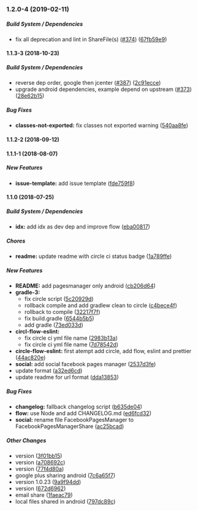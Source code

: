 ### 1.2.0-4 (2019-02-11)

##### Build System / Dependencies

*  fix all deprecation and lint in ShareFile(s) ([#374](https://github.com/react-native-community/react-native-share/pull/374)) ([67fb59e9](https://github.com/react-native-community/react-native-share/commit/67fb59e9dc7ec9f98ad76f6809dbc98d240c451e))

#### 1.1.3-3 (2018-10-23)

##### Build System / Dependencies

*  reverse dep order, google then jcenter ([#387](https://github.com/react-native-community/react-native-share/pull/387)) ([2c91ecce](https://github.com/react-native-community/react-native-share/commit/2c91ecceda3abe182fa500a6bcd2b09e0b5fd4e5))
*  upgrade android dependencies, example depend on upstream ([#373](https://github.com/react-native-community/react-native-share/pull/373)) ([28e62b15](https://github.com/react-native-community/react-native-share/commit/28e62b1526b2242a474b9b7f3a4dd213d2ec3554))

##### Bug Fixes

* **classes-not-exported:**  fix classes not exported warning ([540aa8fe](https://github.com/react-native-community/react-native-share/commit/540aa8fe68ede1ac4bfa79698dabe78448b59cc3))

#### 1.1.2-2 (2018-09-12)

#### 1.1.1-1 (2018-08-07)

##### New Features

* **issue-template:**  add issue template ([fde759f8](https://github.com/react-native-community/react-native-share/commit/fde759f8412687d7a70a1fca1a848839fb57df51))

#### 1.1.0 (2018-07-25)

##### Build System / Dependencies

* **idx:**  add idx as dev dep and improve flow ([eba00817](https://github.com/react-native-community/react-native-share/commit/eba008177c0157f606c14fb13305039dc3058576))

##### Chores

* **readme:**  update readme with circle ci status badge ([1a789ffe](https://github.com/react-native-community/react-native-share/commit/1a789ffe51f73a50775d49da1687dbe677faae18))

##### New Features

* **README:**  add pagesmanager only android ([cb206d64](https://github.com/react-native-community/react-native-share/commit/cb206d643913c292b668a8b651580c83a77ccfd7))
* **gradle-3:**
  *  fix circle script ([5c20929d](https://github.com/react-native-community/react-native-share/commit/5c20929d8fb51fbe08a2bef7d39fd5cb985f39aa))
  *  rollback compile and add gradlew clean to circle ([c4bece4f](https://github.com/react-native-community/react-native-share/commit/c4bece4f9a16624a9ef357a5aa7162563ae684ac))
  *  rollback to compile ([32217f7f](https://github.com/react-native-community/react-native-share/commit/32217f7f60d9fc8dd07b924b928f8070f30f6b68))
  *  fix build.gradle ([6544b5b5](https://github.com/react-native-community/react-native-share/commit/6544b5b5263a337a5c64df3cedd73bf98ae6d6c1))
  *  add gradle ([73ed033d](https://github.com/react-native-community/react-native-share/commit/73ed033debdd7f76e53e87866512e57a60dd2fc3))
* **circl-flow-eslint:**
  *  fix circle ci yml file name ([2983b13a](https://github.com/react-native-community/react-native-share/commit/2983b13abf61ad3baf9bf7e98074cc4890ea1d87))
  *  fix circle ci yml file name ([7d78542d](https://github.com/react-native-community/react-native-share/commit/7d78542d2f563e068cba7f515fa6eed2d56a6406))
* **circle-flow-eslint:**  first atempt add circle, add flow, eslint and prettier ([44ac820e](https://github.com/react-native-community/react-native-share/commit/44ac820e77bc90f331490320a509a52d630272b2))
* **social:**  add social facebook pages manager ([2537d3fe](https://github.com/react-native-community/react-native-share/commit/2537d3fe8104972014716535ffcdbc3157cb56c0))
*  update format ([a32ed6cd](https://github.com/react-native-community/react-native-share/commit/a32ed6cd5a13b90293c6e79c239b16085be52104))
*  update readme for url format ([dda13853](https://github.com/react-native-community/react-native-share/commit/dda138536f5d7f27236e95274698cb2766fbfdfe))

##### Bug Fixes

* **changelog:**  fallback changelog script ([b635de04](https://github.com/react-native-community/react-native-share/commit/b635de044ce3931a85156fe3c5a23b67c98f0317))
* **flow:**  use Node and add CHANGELOG.md ([ed6fcd32](https://github.com/react-native-community/react-native-share/commit/ed6fcd32d398968de7b07dafb6d736ade10525d7))
* **social:**  rename file FacebookPagesManager to FacebookPagesManagerShare ([ac25bcad](https://github.com/react-native-community/react-native-share/commit/ac25bcad51a2ae9e0b1b2658de66d1cc06ab83f6))

##### Other Changes

*  version ([3f01bb15](https://github.com/react-native-community/react-native-share/commit/3f01bb15f45f684ece157cb00b5c1c10383975ba))
*  version ([a708692c](https://github.com/react-native-community/react-native-share/commit/a708692ca18102f84c7012edc4c7460a131cef92))
*  version ([77f4d80a](https://github.com/react-native-community/react-native-share/commit/77f4d80acc750a0edd179e85c3e4e9847c42dca6))
*  google plus sharing android ([7c6a65f7](https://github.com/react-native-community/react-native-share/commit/7c6a65f76819020d55ca6d95320b0cb1d0060849))
*  version 1.0.23 ([9a9f94dd](https://github.com/react-native-community/react-native-share/commit/9a9f94ddbf5a33c9d7afba669dfae73773fe86b2))
*  version ([672d6962](https://github.com/react-native-community/react-native-share/commit/672d6962c006e9b52a0a889ce9ff958734f84070))
*  email share ([1faeac79](https://github.com/react-native-community/react-native-share/commit/1faeac7914bf1437a7c289bd3922de4fd5e35db4))
*  local files shared in android ([797dc89c](https://github.com/react-native-community/react-native-share/commit/797dc89cb7368011ccda74c4b7ff585186e9304a))

